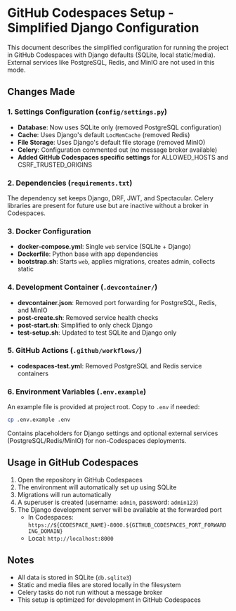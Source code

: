 # GitHub Codespaces Setup - Simplified Django Configuration

This document describes the simplified configuration for running the project in GitHub Codespaces with Django defaults (SQLite, local static/media). External services like PostgreSQL, Redis, and MinIO are not used in this mode.

## Changes Made

### 1. Settings Configuration (`config/settings.py`)
- **Database**: Now uses SQLite only (removed PostgreSQL configuration)
- **Cache**: Uses Django's default `LocMemCache` (removed Redis)
- **File Storage**: Uses Django's default file storage (removed MinIO)
- **Celery**: Configuration commented out (no message broker available)
- **Added GitHub Codespaces specific settings** for ALLOWED_HOSTS and CSRF_TRUSTED_ORIGINS

### 2. Dependencies (`requirements.txt`)
The dependency set keeps Django, DRF, JWT, and Spectacular. Celery libraries are present for future use but are inactive without a broker in Codespaces.

### 3. Docker Configuration
- **docker-compose.yml**: Single `web` service (SQLite + Django)
- **Dockerfile**: Python base with app dependencies
- **bootstrap.sh**: Starts `web`, applies migrations, creates admin, collects static

### 4. Development Container (`.devcontainer/`)
- **devcontainer.json**: Removed port forwarding for PostgreSQL, Redis, and MinIO
- **post-create.sh**: Removed service health checks
- **post-start.sh**: Simplified to only check Django
- **test-setup.sh**: Updated to test SQLite and Django only

### 5. GitHub Actions (`.github/workflows/`)
- **codespaces-test.yml**: Removed PostgreSQL and Redis service containers

### 6. Environment Variables (`.env.example`)
An example file is provided at project root. Copy to `.env` if needed:

```bash
cp .env.example .env
```

Contains placeholders for Django settings and optional external services (PostgreSQL/Redis/MinIO) for non-Codespaces deployments.

## Usage in GitHub Codespaces

1. Open the repository in GitHub Codespaces
2. The environment will automatically set up using SQLite
3. Migrations will run automatically
4. A superuser is created (username: `admin`, password: `admin123`)
5. The Django development server will be available at the forwarded port
   - In Codespaces: `https://${CODESPACE_NAME}-8000.${GITHUB_CODESPACES_PORT_FORWARDING_DOMAIN}`
   - Local: `http://localhost:8000`
## Notes

- All data is stored in SQLite (`db.sqlite3`)
- Static and media files are stored locally in the filesystem
- Celery tasks do not run without a message broker
- This setup is optimized for development in GitHub Codespaces